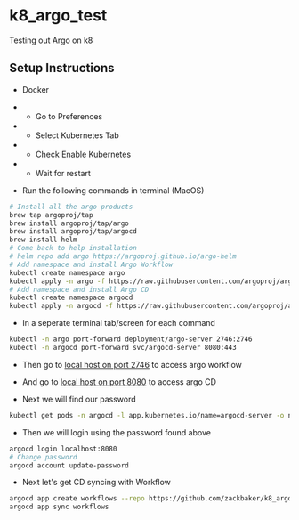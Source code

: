 # k8_argo_test
Testing out Argo on k8

## Setup Instructions
- Docker
- - Go to Preferences
- - Select Kubernetes Tab
- - Check Enable Kubernetes
- - Wait for restart

- Run the following commands in terminal (MacOS)
```bash
# Install all the argo products
brew tap argoproj/tap
brew install argoproj/tap/argo
brew install argoproj/tap/argocd
brew install helm
# Come back to help installation
# helm repo add argo https://argoproj.github.io/argo-helm
# Add namespace and install Argo Workflow
kubectl create namespace argo
kubectl apply -n argo -f https://raw.githubusercontent.com/argoproj/argo/stable/manifests/install.yaml
# Add namespace and install Argo CD
kubectl create namespace argocd
kubectl apply -n argocd -f https://raw.githubusercontent.com/argoproj/argo-cd/stable/manifests/install.yaml
```

- In a seperate terminal tab/screen for each command
```bash
kubectl -n argo port-forward deployment/argo-server 2746:2746
kubectl -n argocd port-forward svc/argocd-server 8080:443
```
- Then go to [local host on port 2746](http://localhost/:2746) to access argo workflow
- And go to [local host on port 8080](http://localhost/:8080) to access argo CD

- Next we will find our password
```bash
kubectl get pods -n argocd -l app.kubernetes.io/name=argocd-server -o name | cut -d'/' -f 2
```

- Then we will login using the password found above
```bash
argocd login localhost:8080
# Change password
argocd account update-password
```

- Next let's get CD syncing with Workflow
```bash
argocd app create workflows --repo https://github.com/zackbaker/k8_argo_test.git --path workflows --dest-server https://kubernetes.default.svc --dest-namespace argo
argocd app sync workflows
```
